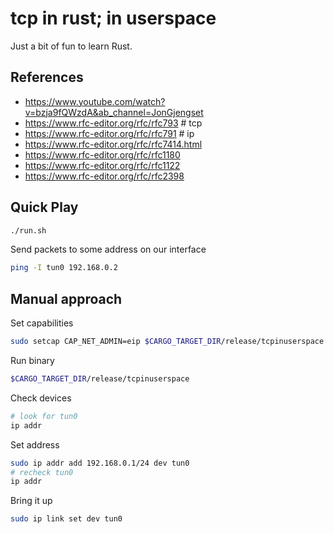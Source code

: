 tcp in rust; in userspace
=========================

Just a bit of fun to learn Rust.

References
----------

 - https://www.youtube.com/watch?v=bzja9fQWzdA&ab_channel=JonGjengset
 - https://www.rfc-editor.org/rfc/rfc793  # tcp
 - https://www.rfc-editor.org/rfc/rfc791  # ip
 - https://www.rfc-editor.org/rfc/rfc7414.html
 - https://www.rfc-editor.org/rfc/rfc1180
 - https://www.rfc-editor.org/rfc/rfc1122
 - https://www.rfc-editor.org/rfc/rfc2398

Quick Play
----------

```sh
./run.sh
```

Send packets to some address on our interface

```sh
ping -I tun0 192.168.0.2
```

Manual approach
---------------

Set capabilities

```sh
sudo setcap CAP_NET_ADMIN=eip $CARGO_TARGET_DIR/release/tcpinuserspace
```

Run binary

```sh
$CARGO_TARGET_DIR/release/tcpinuserspace
```

Check devices

```sh
# look for tun0
ip addr
```

Set address

```sh
sudo ip addr add 192.168.0.1/24 dev tun0
# recheck tun0
ip addr
```

Bring it up

```sh
sudo ip link set dev tun0
```

